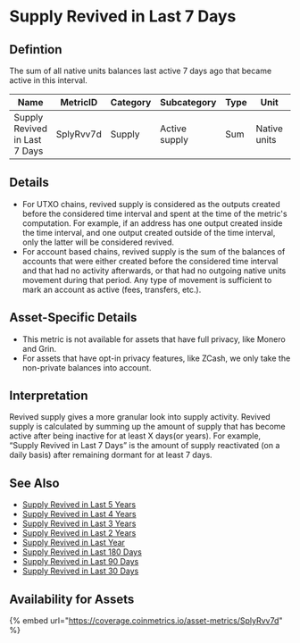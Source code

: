 # Supply Revived in Last 7 Days

## Defintion

The sum of all native units balances last active 7 days ago that became active in this interval.

| Name                          | MetricID  | Category | Subcategory   | Type | Unit         | Interval |
| ----------------------------- | --------- | -------- | ------------- | ---- | ------------ | -------- |
| Supply Revived in Last 7 Days | SplyRvv7d | Supply   | Active supply | Sum  | Native units | 7 days   |

## Details

* For UTXO chains, revived supply is considered as the outputs created before the considered time interval and spent at the time of the metric's computation. For example, if an address has one output created inside the time interval, and one output created outside of the time interval, only the latter will be considered revived.
* For account based chains, revived supply is the sum of the balances of accounts that were either created before the considered time interval and that had no activity afterwards, or that had no outgoing native units movement during that period. Any type of movement is sufficient to mark an account as active (fees, transfers, etc.).

## Asset-Specific Details

* This metric is not available for assets that have full privacy, like Monero and Grin.
* For assets that have opt-in privacy features, like ZCash, we only take the non-private balances into account.

## Interpretation

Revived supply gives a more granular look into supply activity. Revived supply is calculated by summing up the amount of supply that has become active after being inactive for at least X days(or years). For example, “Supply Revived in Last 7 Days” is the amount of supply reactivated (on a daily basis) after remaining dormant for at least 7 days.&#x20;

## See Also

* [Supply Revived in Last 5 Years](splyrvv5yr.md)
* [Supply Revived in Last 4 Years](splyrvv4yr.md)
* [Supply Revived in Last 3 Years](splyrvv3yr.md)
* [Supply Revived in Last 2 Years](splyrvv2yr.md)
* [Supply Revived in Last Year](splyrvv1yr.md)
* [Supply Revived in Last 180 Days](splyrvv180d.md)
* [Supply Revived in Last 90 Days](splyrvv90d.md)
* [Supply Revived in Last 30 Days](splyrvv30d.md)

## Availability for Assets

{% embed url="https://coverage.coinmetrics.io/asset-metrics/SplyRvv7d" %}
